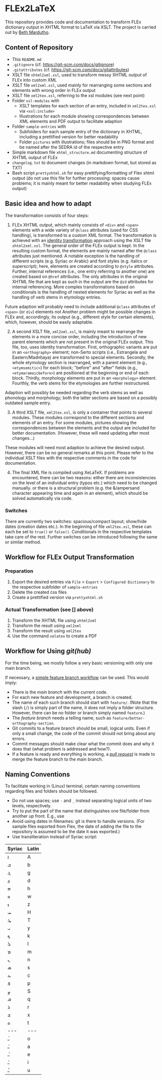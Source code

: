 # FLEx2LaTeX

This repository provides code and documentation to transform FLEx dictionary output in XHTML format to LaTeX via XSLT.
The project is carried out by [Beth Mardutho](bethmardutho.org).

## Content of Repository

- This `README.md`
- `.gitignore` (cf. https://git-scm.com/docs/gitignore)
- `.gitattributes` (cf. https://git-scm.com/docs/gitattributes)
- XSLT file `xhtml2xml.xsl`, used to transform messy XHTML output of FLEx into custom XML
- XSLT file `xml2xml.xsl`, used mainly for rearranging some sections and elements with wrong order in FLEx output
- XSLT file `xml2tex.xsl`, referring to the xsl modules (see next point)
- Folder `xsl-modules` with
    - XSLT templates for each section of an entry, included in `xml2tex.xsl` via `<xsl:include>`
    - Illustrations for each module showing correspondences between XML elements and PDF output to facilitate adaption
- Folder `sample-entries` with
    - Subfolders for each sample entry of the dictionary in XHTML, including a prettified version for better readability
    - Folder `pictures` with illustrations; files should be in PNG format and be named after the SEDRA id of the respective entry
- Simple markdown file `xhtml_structure.md` documenting structure of XHTML output of FLEx
- `changelog.txt` to document changes (in markdown format, but stored as TXT)
- Bash script `prettyxhtml.sh` for easy prettifying/formatting of Flex xhtml output (do not use this file for further processing: spaces cause problems; it is mainly meant for better readability when studying FLEx output)

## Basic idea and how to adapt

The transformation consists of four steps:

1) FLEx XHTML output, which mainly consists of `<div>` and `<span>` elements with a wide variety of `@class` attributes (used for CSS handling), is transformed to a custom XML format.
The transformation is achieved with an [identity transformation](http://dh.obdurodon.org/identity.xhtml) approach using the XSLT file `xhtml2xml.xsl`.
The general order of the FLEx output is kept.
In the resulting custom format, the elements are mainly named after the `@class` attributes just mentioned.
A notable exception is the handling of different scripts (e.g. Syriac or Arabic) and font styles (e.g. italics or superscript);
here, elements are created according to `@style` attributes.
Further, internal references (i.e., one entry referring to another one) are created based on `@href` attributes.
The only attributes in the original XHTML file that are kept as such in the output are the `@id` attributes for internal referencing.
More complex transformations based on conditionals is the handling of nested elements for Syriac as well as the handling of verb stems in etymology entries.

Future adaption will probably need to include additional `@class` attributes of `<span>` (or `div`) elements not
Another problem might be possible changes in FLEx and, accordingly, its output (e.g., different style for certain elements), which, however, should be easily adaptable.

2) A second XSLT file, `xml2xml.xsl`, is mainly meant to rearrange the elements in a more concise order, including the introduction of new parent elements which are not present in the original FLEx output.
This file, too, uses identity transformation.
First, orthographic variants are put in an `<orthography>` element;
non-Serto scripts (i.e., Estrangela and Eastern/Madnḥaya) are transformed to special elements.
Secondly, the whole etymology section is rearranged, with a parent element (e.g., `<etymsemitic>`) for each block;
"before" and "after" fields (e.g., `<etymaramaicbefore>`) are positioned at the beginning or end of each block.
Thirdly, morphology elements are put in an `<morphology>` element.
Fourthly, the verb stems for the etymologies are further restructured.

Adaption will possibly be needed regarding the verb stems as well as phonology and morphology;
both the latter sections are based on a possibly outdated sample entry.

3) A third XSLT file, `xml2tex.xsl`, is only a container that points to several modules.
These modules correspond to the different sections and elements of an entry.
For some modules, pictures showing the correspondences between the elements and the output are included for better documentation.
(However, these will need updating after most changes...)

These modules will need most adaption to achieve the desired output.
However, there can be no general remarks at this point.
Please refer to the individual XSLT files with the respective comments in the code for documentation.

4) The final XML file is compiled using XeLaTeX.
If problems are encountered, there can be two reasons:
either there are inconsistencies on the level of an individual entry (typos etc.) which need to be changed manually.
or there is a structural problem (e.g. the &/ampersand character appearing time and again in an element), which should be solved automatically via code.

### Switches

There are currently two switches: spacious/compact layout; show/hide dates (creation dates etc.).
In the beginning of file `xml2tex.xsl`, these can each be set to `true()` or `false()`.
Conditionals in the respective templates take care of the rest.
Further switches can be introduced following the same or similar method.

## Workflow for FLEx Output Transformation

### Preparation

1) Export the desired entries via `File` > `Export` > `Configured Dictionary` to the respective subfolder of `sample-entries`
2) Delete the created css files
3) Create a prettified version via `prettyxhtml.sh`

### Actual Transformation (see [] above)

1) Transform the XHTML file using `xhtml2xml`
2) Transform the result using `xml2xml`
3) Transform the result using `xml2tex`
4) Use the command `xelatex` to create a PDF

## Workflow for Using _git(hub)_

For the time being, we mostly follow a very basic versioning with only one main branch.

If necessary, a [simple feature branch workflow](https://www.atlassian.com/git/tutorials/comparing-workflows/feature-branch-workflow) can be used.
This would imply:

- There is the _main branch_ with the current code.
- For each new feature and development, a branch is created.
- The name of each such branch should start with `feature/`.
(Note that the slash (`/`) is simply part of the name, it does not imply a folder structure.
However, there can be no folder or branch simply named `feature`.)
- The _feature branch_ needs a telling name, such as `feature/better-orthography-section`.
- Git commits to a feature branch should be small, logical units.
Even if only a small change, the code of the commit should not bring about any errors.
- Commit messages should make clear what the commit does and why it does that (what problem is addressed and how?).
- If a feature is ready and everything is working, a [_pull request_](https://docs.github.com/en/pull-requests/collaborating-with-pull-requests/proposing-changes-to-your-work-with-pull-requests/about-pull-requests) is made to merge the feature branch to the main branch.

## Naming Conventions

To facilitate working in (Linux) terminal, certain naming conventions regarding files and folders should be followed.

- Do not use spaces; use `-` and `_` instead separating logical units of two levels, respectively.
- Try to put the part of the name that distinguishes one file/folder from another up front.
E.g., use
- Avoid using dates in filenames: git is there to handle versions.
(For sample files exported from Flex, the date of adding the file to the repository is assumed to be the date it was exported.)
- Use transliteration instead of Syriac script:

|Syriac|Latin|
|---|---|
|ܐ|A|
|ܒ|b|
|ܓ|g|
|ܕ|d|
|ܗ|h|
|ܘ|w|
|ܙ|z|
|ܚ|H|
|ܛ|T|
|ܝ|y|
|ܟ|k|
|ܠ|l|
|ܡ|m|
|ܢ|n|
|ܣ|s|
|ܥ|c|
|ܦ|p|
|ܨ|S|
|ܩ|q|
|ܪ|r|
|ܫ|x|
|ܬ|t|
|---|---|
|ـܳ|o|
|ـܰ|a|
|ـܶ|e|
|ـܺ|i|
|ـܽ|u|
